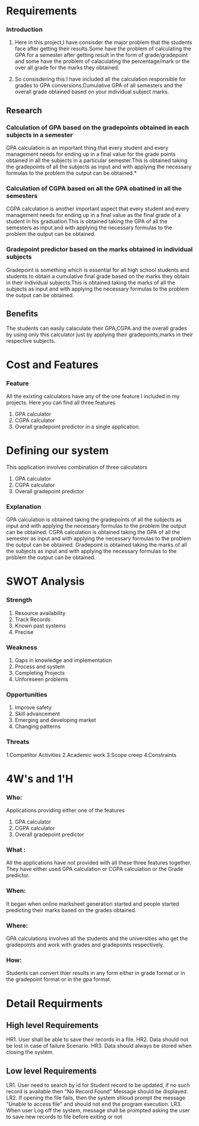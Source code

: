 # Requirements

### Introduction

 1. Here in this project,I have consisder the major problem that the students 
    face after getting their results.Some have the problem of calculating the
    GPA for a semester after getting result in the form of grade/gradepoint
    and some have the problem of calaculating the percentage/mark or the over
    all grade for the marks they obtained.

2. So consisdering this I have included all the calculation responsible for 
   grades to GPA conversions,Cumulative GPA of all semesters and the overall
   grade obtained based on your individual subject marks.


## Research

### Calculation of GPA based on the gradepoints obtained in each subjects in a semester

  GPA calculation is an important thing that every student and every management
  needs for ending up in a final value for the grade points obtained in all 
  the subjects in a particular semester.This is obtained taking the gradepoints
  of all the subjects as input and with applying the necessary formulas to
  the problem the output can be obtained.*
  
  ### Calculation of CGPA based on all the GPA obatined in all the semesters
  
  CGPA calculation is another important aspect that every student and every 
  management needs for ending up in a final value as the final grade of a 
  student in his graduation.This is obtained taking the GPA of all the semesters
  as input and with applying the necessary formulas to the problem the output 
  can be obtained.
  
  ### Gradepoint predictor based on the marks obtained in individual subjects
  
  Gradepoint is something which is essential for all high school students and
  students to obtain a cumulative final grade based on the marks they obtain
  in their individual subjects.This is obtained taking the marks of all the 
  subjects as input and with applying the necessary formulas to the problem
  the output can be obtained.
  
  ## Benefits
  
  The students can easily calaculate their GPA,CGPA and the overall grades by
  using only this calculator just by applying their gradepoints,marks in their
  respective subjects.
  
  # Cost and Features 
  
  ### Feature 
  
  All the exixting calculators have any of the one feature I included in my
  projects.
  Here you can find all three features
  1. GPA calculator
  2. CGPA calculator
  3. Overall gradepoint predictor
  in a single application.
  
  # Defining our system
  
  This application involves combination of three calculators
  1. GPA calculator
  2. CGPA calculator
  3. Overall gradepoint predictor 
   
  ### Explanation
  
  GPA calculation is obtained taking the gradepoints
  of all the subjects as input and with applying the necessary formulas to
  the problem the output can be obtained.
  CGPA calculation is obtained taking the GPA of all the semester as input
  and with applying the necessary formulas to the problem the output can be 
  obtained.
  Gradepoint is obtained taking the marks of all the subjects as input and 
  with applying the necessary formulas to the problem the output can be 
  obtained.
  
  # SWOT Analysis
  
  ### Strength
  1. Resource availability
  2. Track Records
  3. Known past systems
  4. Precise
  
  ### Weakness
  1. Gaps in knowledge and implementation
  2. Process and system
  3. Completing Projects
  4. Unforeseen problems

  ### Opportunities
  1. Improve safety
  2. Skill advancement
  3. Emerging and developing market
  4. Changing patterns

  ### Threats
  1.Competitor Activities
  2.Academic work
  3.Scope creep
  4.Constraints
  
  
  # 4W's and 1'H
  
  ### Who:
  Applications providing either one of the features
  1. GPA calculator
  2. CGPA calculator
  3. Overall gradepoint predictor 

  ### What :
  All the applications have not provided with all these three features 
  together. They have either used GPA calculation or CGPA calculation or 
  the Grade predictor.
  
  ### When:
  It began when online marksheet generation started and people started
  predicting their marks based on the grades obtained.
  
  ### Where:
  GPA calculations involves all the students and the universities who 
  get the gradepoints and work with grades and gradepoints respectively.
  
  ### How:
  Students can convert thier results in any form either in grade format or 
  in the gradepoint format or in the gpa format.
  
  # Detail Requirments
  
  ## High level Requirements
  
  HR1.	User shall be able to save their records in a file.
  HR2.	Data should not be lost in case of failure	Scenario.
  HR3.	Data should always be stored when closing the system.

  ## Low level Requirements

  LR1. User need to search by id for Student record to be updated, if no such            record is available then "No Record Found" Message should be displayed.
  LR2. If opening the file fails, then the system shloud prompt the message              "Unable to access file" and should not end the program execution.
  LR3. When user Log off the system, message shall be prompted asking the user to        save new records to file before exiting or not
 
 
  

